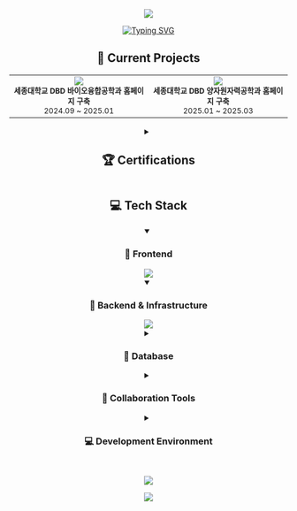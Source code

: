 <div align="center">
<img src="https://capsule-render.vercel.app/api?type=waving&color=6272a4&height=200&section=header&text=pillow12360&fontSize=50&fontColor=f8f8f2&animation=twinkling&desc=Full%20Stack%20Developer&descAlign=60&descAlignY=70" />

<p align="center">
  <a href="https://github.com/pillow12360">
    <img src="https://readme-typing-svg.demolab.com?font=Fira+Code&pause=1000&color=6272A4&center=true&vCenter=true&width=435&lines=Full+Stack+Developer;Always+learning+new+things;Building+the+future+with+code" alt="Typing SVG" />
  </a>
</p>

## 🔭 Current Projects

<table>
  <tr>
    <td align="center" width="50%">
      <a href="https://github.com/urinaner/sejong-dibb">
        <img src="https://github-readme-stats.vercel.app/api/pin/?username=urinaner&repo=sejong-dibb&theme=dracula" />
      </a>
      <br />
      <sub><b>세종대학교 DBD 바이오융합공학과 홈페이지 구축</b></sub>
      <br />
      <sub>2024.09 ~ 2025.01</sub>
    </td>
    <td align="center" width="50%">
      <a href="https://github.com/sejong-nuclear">
        <img src="https://github-readme-stats.vercel.app/api/pin/?username=urinaner&repo=sejong-nuclear&theme=dracula" />
      </a>
      <br />
      <sub><b>세종대학교 DBD 양자원자력공학과 홈페이지 구축</b></sub>
      <br />
      <sub>2025.01 ~ 2025.03</sub>
    </td>
  </tr>
</table>

<details>
<summary><h2>🏆 Certifications</h2></summary>
<div align="center">
  <img src="https://img.shields.io/badge/정보처리기능사-22.07-4A154B?style=for-the-badge&logo=checkmarx&logoColor=white" />
  <img src="https://img.shields.io/badge/정보처리기사-24.09-0052CC?style=for-the-badge&logo=checkmarx&logoColor=white" />
  <img src="https://img.shields.io/badge/SQLD-24.10-F80000?style=for-the-badge&logo=checkmarx&logoColor=white" />
</div>
</details>

## 💻 Tech Stack

<details open>
<summary><h3>🎨 Frontend</h3></summary>
<div align="center">
  <img src="https://skillicons.dev/icons?i=js,ts,react,nextjs,redux,materialui,styledcomponents,tailwind,sass" />
</div>
</details>

<details open>
<summary><h3>🔧 Backend & Infrastructure</h3></summary>
<div align="center">
  <img src="https://skillicons.dev/icons?i=nodejs,python,aws,cloudflare" />
</div>
</details>

<details>
<summary><h3>💾 Database</h3></summary>
<div align="center">
  <img src="https://skillicons.dev/icons?i=mysql,mongodb,oracle" />
</div>
</details>

<details>
<summary><h3>🤝 Collaboration Tools</h3></summary>
<div align="center">
  <img src="https://skillicons.dev/icons?i=github,git,gitlab,slack,discord" />
</div>
</details>

<details>
<summary><h3>💻 Development Environment</h3></summary>
<div align="center">
  <img src="https://skillicons.dev/icons?i=vscode,idea,linux,docker,bash" />
</div>
</details>

<br/>

<p align="center">
  <img src="https://github-profile-trophy.vercel.app/?username=pillow12360&theme=dracula&column=7&margin-w=15&margin-h=15" />
</p>


<img src="https://capsule-render.vercel.app/api?type=waving&color=6272a4&height=200&section=footer" />
</div>
